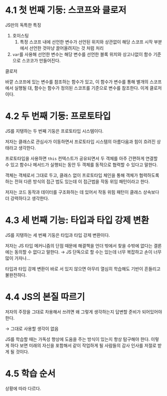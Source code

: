 # 4.1 첫 번째 기둥: 스코프와 클로저

JS만의 독특한 특징

1. 호이스팅
   1. 특정 스코프 내에 선언한 변수가 선언된 위치와 상관없이 해당 스코프 시작 부분에서 선언한 것마냥 끌어올려지는 것 처럼 처리
2. `var`를 사용해 선언한 변수는 해당 변수를 선언한 블록 위치와 상고나없이 함수 기준으로 스코코가 만들어진다.

클로저

바깥 스코프에 있는 변수를 참조하는 함수가 있고, 이 함수가 변수를 통해 별개의 스코프에서 실행될 대, 함수는 함수가 정의된 스코프를 기준으로 변수를 참조한다. 이게 클로저이다.

# 4.2 두 번째 기둥: 프로토타입

JS를 지탱하는 두 번째 기둥은 프로토타입 시스템이다.

저자는 클래스로 관심사가 이동하면서 프로토타입 시스템의 아름다움과 힘이 흐려진 상태라고 생각한다.

프로토타입을 사용하면 `this` 컨텍스트가 공유되면서 두 객체를 아주 간편하게 연결할 수 있고 함수나 메서드가 실행되는 동안 두 객체를 동적으로 협력할 수 있다고 말한다.

객체는 객체로서 그대로 두고, 클래스 없이 프로토타입 체인을 통해 객체가 협력하도록 하는 전혀 다른 방식의 접근 법도 있는데 이 접근법을 작동 위임 패턴이라고 한다.

저자는 코드 동작과 데이터를 구조화하는 데 있어서 작동 위힘 패턴이 클래스 상속보다 더 강력하다고 생각한다.

# 4.3 세 번째 기능: 타입과 타입 강제 변환

JS를 지탱하는 세 번째 기둥은 타입과 타입 강제 변환이다.

저자는 JS 타입 메커니즘의 단점 때문에 해결책을 언더 밖에서 찾을 수밖에 없다는 결론에는 동의할 수 없다고 말한다. → JS 단독으로 할 수는 있는데 너무 복잡하고 손이 너무 많이 가자나…

타입과 타입 강제 변환이 바로 서 있지 않으면 아무리 열심히 학습해도 기반이 흔들리고 불완전하다.

# 4.4 JS의 본질 따르기

저자의 주장을 그대로 차용해서 쓰려면 왜 그렇게 생각하는지 답변할 준비가 되어있어야 한다.

→ 그대로 사용할 생각이 없음

JS를 학습할 때는 가독성 향상에 도움을 주는 방식이 있는지 항상 탐구해야 한다. 이렇게 하다 보면 미래의 자신을 포함해서 같이 작업하게 될 사람들의 감사 인사를 저절로 받게 될 것이다.

# 4.5 학습 순서

상황에 따라 다르다.
